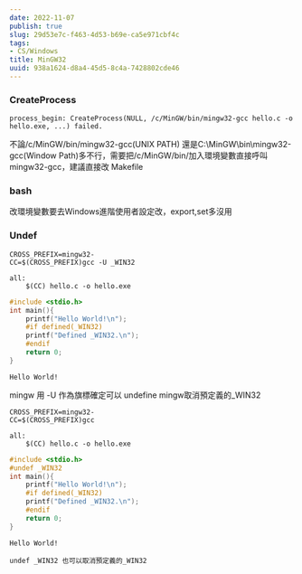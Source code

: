 ```yaml
---
date: 2022-11-07
publish: true
slug: 29d53e7c-f463-4d53-b69e-ca5e971cbf4c
tags:
- CS/Windows
title: MinGW32
uuid: 938a1624-d8a4-45d5-8c4a-7428802cde46
---
```

### CreateProcess

```
process_begin: CreateProcess(NULL, /c/MinGW/bin/mingw32-gcc hello.c -o hello.exe, ...) failed.
```

不論/c/MinGW/bin/mingw32-gcc(UNIX PATH) 還是C:\MinGW\bin\mingw32-gcc(Window Path)多不行，需要把/c/MinGW/bin/加入環境變數直接呼叫mingw32-gcc，建議直接改 Makefile

### bash

改環境變數要去Windows進階使用者設定改，export,set多沒用

### Undef

```make
CROSS_PREFIX=mingw32-
CC=$(CROSS_PREFIX)gcc -U _WIN32

all:
	$(CC) hello.c -o hello.exe
```

```c
#include <stdio.h>
int main(){
	printf("Hello World!\n");
	#if defined(_WIN32)
	printf("Defined _WIN32.\n");
	#endif
	return 0;
}
```

```
Hello World!
```

mingw 用 -U 作為旗標確定可以 undefine mingw取消預定義的_WIN32

```make
CROSS_PREFIX=mingw32-
CC=$(CROSS_PREFIX)gcc

all:
	$(CC) hello.c -o hello.exe
```

```c
#include <stdio.h>
#undef _WIN32
int main(){
	printf("Hello World!\n");
	#if defined(_WIN32)
	printf("Defined _WIN32.\n");
	#endif
	return 0;
}
```

```
Hello World!
```

`undef _WIN32 也可以取消預定義的_WIN32`
